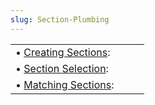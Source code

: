 ```yaml
---
slug: Section-Plumbing
---
```


|                                                       |    |    |
| :---------------------------------------------------- | -- | :- |
| • [Creating Sections](/docs/magit/Creating-Sections): |    |    |
| • [Section Selection](/docs/magit/Section-Selection): |    |    |
| • [Matching Sections](/docs/magit/Matching-Sections): |    |    |
